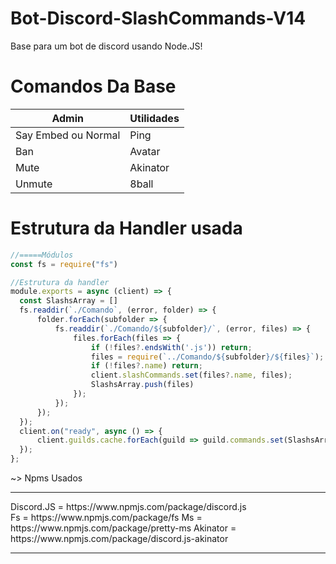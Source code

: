 # Bot-Discord-SlashCommands-V14

Base para um bot de discord usando Node.JS!

# Comandos Da Base

| Admin | Utilidades |
|-----------------------|-----------------------|
| Say Embed ou Normal | Ping |
| Ban | Avatar |
| Mute | Akinator | 
| Unmute | 8ball | 

# Estrutura da Handler usada
  ```js
  //=====Módulos
  const fs = require("fs")

  //Estrutura da handler
  module.exports = async (client) => {
    const SlashsArray = []
    fs.readdir(`./Comando`, (error, folder) => {
        folder.forEach(subfolder => {
            fs.readdir(`./Comando/${subfolder}/`, (error, files) => {
                files.forEach(files => {
                    if (!files?.endsWith('.js')) return;
                    files = require(`../Comando/${subfolder}/${files}`);
                    if (!files?.name) return;
                    client.slashCommands.set(files?.name, files);
                    SlashsArray.push(files)
                });
            });
        });
    });
    client.on("ready", async () => {
        client.guilds.cache.forEach(guild => guild.commands.set(SlashsArray))
    });
};
```
<div>
  ~> Npms Usados
  <hr></hr>
  Discord.JS = https://www.npmjs.com/package/discord.js <br>
  Fs = https://www.npmjs.com/package/fs 
  Ms = https://www.npmjs.com/package/pretty-ms
  Akinator = https://www.npmjs.com/package/discord.js-akinator
</div> 
 <hr></hr>
